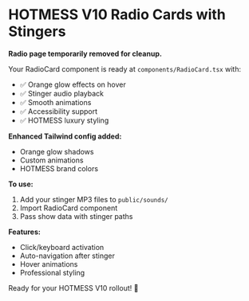 # HOTMESS V10 Radio Cards with Stingers

**Radio page temporarily removed for cleanup.**

Your RadioCard component is ready at `components/RadioCard.tsx` with:
- ✅ Orange glow effects on hover
- ✅ Stinger audio playback 
- ✅ Smooth animations
- ✅ Accessibility support
- ✅ HOTMESS luxury styling

**Enhanced Tailwind config added:**
- Orange glow shadows
- Custom animations
- HOTMESS brand colors

**To use:**
1. Add your stinger MP3 files to `public/sounds/`
2. Import RadioCard component
3. Pass show data with stinger paths

**Features:**
- Click/keyboard activation
- Auto-navigation after stinger
- Hover animations
- Professional styling

Ready for your HOTMESS V10 rollout! 🎵
